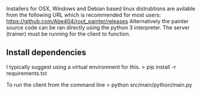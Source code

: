 
Installers for OSX, Windows and Debian based linux distrubtions are avilable from the following URL which is recommended for most users:
https://github.com/Abe404/root_painter/releases
Alternatively the painter source code can be ran directly using the python 3 interpreter.
The server (trainer) must be running for the client to function.

## Install dependencies 
I typically suggest using a virtual environment for this.
    > pip install -r requirements.txt


To run the client from the command line
    > python src/main/python/main.py
